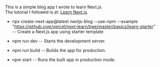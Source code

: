 This is a simple blog app I wrote to learn Next.js.  
The tutorial I followed is at: [Learn Next.js](https://nextjs.org/learn).

- npx create-next-app@latest nextjs-blog --use-npm --example "https://github.com/vercel/next-learn/tree/master/basics/learn-starter"
    -- Create a Next.js app using starter template

- npm run dev
    -- Starts the development server.

- npm run build
    -- Builds the app for production.

- npm start
    -- Runs the built app in production mode.
